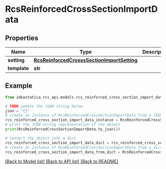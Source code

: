 # RcsReinforcedCrossSectionImportData


## Properties

Name | Type | Description | Notes
------------ | ------------- | ------------- | -------------
**setting** | [**RcsReinforcedCrosssSectionImportSetting**](RcsReinforcedCrosssSectionImportSetting.md) |  | [optional] 
**template** | **str** |  | [optional] 

## Example

```python
from ideastatica_rcs_api.models.rcs_reinforced_cross_section_import_data import RcsReinforcedCrossSectionImportData

# TODO update the JSON string below
json = "{}"
# create an instance of RcsReinforcedCrossSectionImportData from a JSON string
rcs_reinforced_cross_section_import_data_instance = RcsReinforcedCrossSectionImportData.from_json(json)
# print the JSON string representation of the object
print(RcsReinforcedCrossSectionImportData.to_json())

# convert the object into a dict
rcs_reinforced_cross_section_import_data_dict = rcs_reinforced_cross_section_import_data_instance.to_dict()
# create an instance of RcsReinforcedCrossSectionImportData from a dict
rcs_reinforced_cross_section_import_data_from_dict = RcsReinforcedCrossSectionImportData.from_dict(rcs_reinforced_cross_section_import_data_dict)
```
[[Back to Model list]](../README.md#documentation-for-models) [[Back to API list]](../README.md#documentation-for-api-endpoints) [[Back to README]](../README.md)


